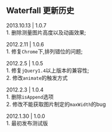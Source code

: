 ﻿<h2>Waterfall 更新历史</h2>

<p>2013.10.13 | 1.0.7<br>
1. 删除测量图片高度以及动画效果;</p>

<p>2012.2.11 | 1.0.6<br>
1. 修复<code>Chrome</code>下,排列错位的问题;</p>

<p>2012.2.5 | 1.0.5<br>
1. 修复<code>jQuery1.4</code>以上版本的兼容性;<br>
2. 修改<code>animate</code>的触发方式</p>

<p>2012.2.3 | 1.0.4<br>
1. 删除<code>isAppend</code>选项<br>
2. 修改不能获取图片制定的<code>maxWidth</code>的bug</p>

<p>2012.1.30 | 1.0.0<br>
1. 最初发布测试版</p>